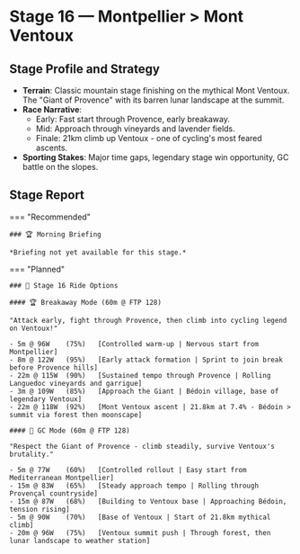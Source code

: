 # Stage 16 — Montpellier > Mont Ventoux

## Stage Profile and Strategy

- **Terrain**: Classic mountain stage finishing on the mythical Mont Ventoux. The "Giant of Provence" with its barren lunar landscape at the summit.
- **Race Narrative**:
	- Early: Fast start through Provence, early breakaway.
	- Mid: Approach through vineyards and lavender fields.
	- Finale: 21km climb up Ventoux - one of cycling's most feared ascents.
- **Sporting Stakes**: Major time gaps, legendary stage win opportunity, GC battle on the slopes.

## Stage Report

=== "Recommended"

	### 🏆 Morning Briefing

	*Briefing not yet available for this stage.*

=== "Planned"

	### 🚴 Stage 16 Ride Options

	#### 🏆 Breakaway Mode (60m @ FTP 128)
	
	"Attack early, fight through Provence, then climb into cycling legend on Ventoux!"

	- 5m @ 96W    (75%)   [Controlled warm-up | Nervous start from Montpellier]
	- 8m @ 122W   (95%)   [Early attack formation | Sprint to join break before Provence hills]
	- 22m @ 115W  (90%)   [Sustained tempo through Provence | Rolling Languedoc vineyards and garrigue]
	- 3m @ 109W   (85%)   [Approach the Giant | Bédoin village, base of legendary Ventoux]
	- 22m @ 118W  (92%)   [Mont Ventoux ascent | 21.8km at 7.4% - Bédoin > summit via forest then moonscape]
	
	#### 🦺 GC Mode (60m @ FTP 128)

	"Respect the Giant of Provence - climb steadily, survive Ventoux's brutality."

	- 5m @ 77W    (60%)   [Controlled rollout | Easy start from Mediterranean Montpellier]
	- 15m @ 83W   (65%)   [Steady approach tempo | Rolling through Provençal countryside]
	- 15m @ 87W   (68%)   [Building to Ventoux base | Approaching Bédoin, tension rising]
	- 5m @ 90W    (70%)   [Base of Ventoux | Start of 21.8km mythical climb]
	- 20m @ 96W   (75%)   [Ventoux summit push | Through forest, then lunar landscape to weather station]
